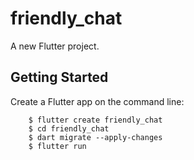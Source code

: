 # friendly_chat

A new Flutter project.

## Getting Started

Create a Flutter app on the command line:


        $ flutter create friendly_chat
        $ cd friendly_chat
        $ dart migrate --apply-changes
        $ flutter run